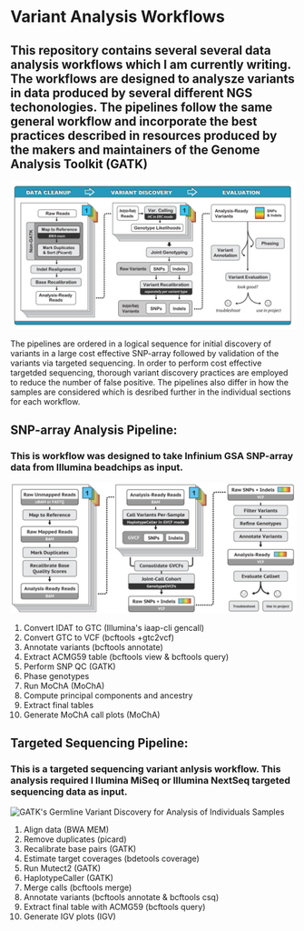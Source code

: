 # Variant Analysis Workflows
## This repository contains several several data analysis workflows which I am currently writing. The workflows are designed to analysze variants in data produced by several different NGS techonologies. The pipelines follow the same general workflow and incorporate the best practices described in resources produced by the makers and maintainers of the Genome Analysis Toolkit (GATK)

![GATK's Best Practices Workflow for DNA-Seq Variant Calling](/Pipeline-Overview-and-Related-Resources/Pipeline-Images/DNA-Seq-variant-calling-pipeline.png)

The pipelines are ordered in a logical sequence for initial discovery of variants in a large cost effective SNP-array followed by validation of the variants via targeted sequencing. In order to perform cost effective targetded sequencing, thorough variant discovery practices are employed to reduce the number of false positive. The pipelines also differ in how the samples are considered which is desribed further in the individual sections for each workflow.

## SNP-array Analysis Pipeline:
### This is workflow was designed to take Infinium GSA SNP-array data from Illumina beadchips as input.

![GATK's Germline Variant Discovery for Analysis of a Cohort of Samples](/Pipeline-Overview-and-Related-Resources/Pipeline-Images/Germline_Cohort_Variant_Discovery.png)

1) Convert IDAT to GTC (Illumina's iaap-cli gencall)
2) Convert GTC to VCF (bcftools +gtc2vcf)
3) Annotate variants (bcftools annotate)
4) Extract ACMG59 table (bcftools view & bcftools query)
5) Perform SNP QC (GATK)
6) Phase genotypes 
7) Run MoChA (MoChA)
8) Compute principal components and ancestry
9) Extract final tables
10) Generate MoChA call plots (MoChA)

## Targeted Sequencing Pipeline:
### This is a targeted sequencing variant anlysis workflow. This analysis required I llumina MiSeq or Illumina NextSeq targeted sequencing data as input.

![GATK's Germline Variant Discovery for Analysis of Individuals Samples](/Pipeline-Overview-and-Related-Resources/Pipeline-Images/Germline_Single_Sample__Variant_Discovery.png)

1) Align data (BWA MEM)
2) Remove duplicates (picard)
3) Recalibrate base pairs (GATK)
4) Estimate target coverages (bdetools coverage)
5) Run Mutect2 (GATK)
6) HaplotypeCaller (GATK)
7) Merge calls (bcftools merge)
8) Annotate variants (bcftools annotate & bcftools csq)
9) Extract final table with ACMG59 (bcftools query)
9) Generate IGV plots (IGV)
